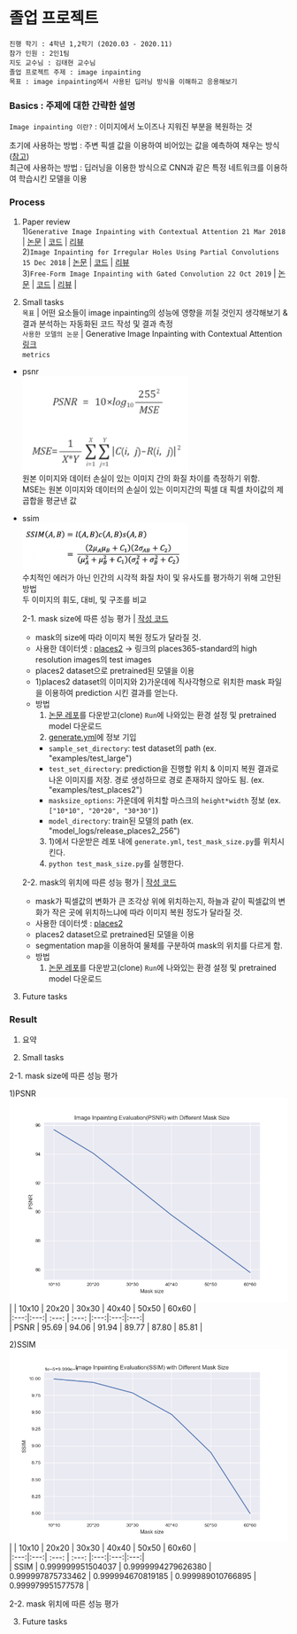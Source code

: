 # 졸업 프로젝트  
```
진행 학기 : 4학년 1,2학기 (2020.03 - 2020.11)  
참가 인원 : 2인1팀  
지도 교수님 : 김태현 교수님  
졸업 프로젝트 주제 : image inpainting    
목표 : image inpainting에서 사용된 딥러닝 방식을 이해하고 응용해보기   
```
### Basics : 주제에 대한 간략한 설명   

`Image inpainting 이란?` : 이미지에서 노이즈나 지워진 부분을 복원하는 것   

초기에 사용하는 방법 : 주변 픽셀 값을 이용하여 비어있는 값을 예측하여 채우는 방식([참고](https://docs.opencv.org/master/df/d3d/tutorial_py_inpainting.html))    
최근에 사용하는 방법 : 딥러닝을 이용한 방식으로 CNN과 같은 특정 네트워크를 이용하여 학습시킨 모델을 이용  

### Process     
  1. Paper review    
1)`Generative Image Inpainting with Contextual Attention 21 Mar 2018` | 
[논문](https://arxiv.org/pdf/1801.07892.pdf) | 
[코드](https://github.com/JiahuiYu/generative_inpainting) | 
[리뷰](https://github.com/stellakang/vision_proj/blob/master/GenerativeImageInpaintingWithContextualAttention.md)  
2)`Image Inpainting for Irregular Holes Using Partial Convolutions 15 Dec 2018` | 
[논문](https://arxiv.org/abs/1804.07723) | 
[코드](https://github.com/MathiasGruber/PConv-Keras/blob/master/libs/pconv_model.py) | 
[리뷰](https://github.com/kangsj123/vision_proj/blob/master/ForIrregularHolesUsingPartialConvolutions.md)   
3)`Free-Form Image Inpainting with Gated Convolution 22 Oct 2019` | 
[논문](https://arxiv.org/pdf/1806.03589.pdf) | 
[코드]() | 
[리뷰]() |   

  2. Small tasks   
  `목표` | 어떤 요소들이 image inpainting의 성능에 영향을 끼칠 것인지 생각해보기 & 결과 분석하는 자동화된 코드 작성 및 결과 측정      
  `사용한 모델의 논문` | Generative Image Inpainting with Contextual Attention [링크](https://arxiv.org/pdf/1801.07892.pdf)    
  `metrics`  
  - psnr  
    <img src="./img/metric1.png" width="300">  
    원본 이미지와 데이터 손실이 있는 이미지 간의 화질 차이를 측정하기 위함.  
    MSE는 원본 이미지와 데이터의 손실이 있는 이미지간의 픽셀 대 픽셀 차이값의 제곱합을 평균낸 값  

  - ssim   
    <img src="./img/metric2.png" width="300">  
    수치적인 에러가 아닌 인간의 시각적 화질 차이 및 유사도를 평가하기 위해 고안된 방법  
    두 이미지의 휘도, 대비, 및 구조를 비교  

     2-1. mask size에 따른 성능 평가 | [작성 코드](https://github.com/stellakang/vision_proj/blob/master/evaluation/mask-size)    
     
     - mask의 size에 따라 이미지 복원 정도가 달라질 것.   
     - 사용한 데이터셋 : [places2](http://places2.csail.mit.edu/download.html) -> 링크의 places365-standard의 high resolution images의 test images      
     - places2 dataset으로 pretrained된 모델을 이용  
     - 1)places2 dataset의 이미지와 2)가운데에 직사각형으로 위치한 mask 파일을 이용하여 prediction 시킨 결과를 얻는다.   
     - 방법    
       1) [논문 레포](https://github.com/JiahuiYu/generative_inpainting)를 다운받고(clone) `Run`에 나와있는 환경 설정 및 pretrained model 다운로드   
       2) [generate.yml](https://github.com/stellakang/vision_proj/blob/master/evaluation/mask-size/generate.yml)에 정보 기입   
         - `sample_set_directory`: test dataset의 path (ex. "examples/test_large")   
         - `test_set_directory`: prediction을 진행할 위치 & 이미지 복원 결과로 나온 이미지를 저장. 경로 생성하므로 경로 존재하지 않아도 됨. (ex. "examples/test_places2")  
         - `masksize_options`: 가운데에 위치할 마스크의 `height*width` 정보 (ex. `["10*10", "20*20", "30*30"]`)   
         - `model_directory`: train된 모델의 path (ex. "model_logs/release_places2_256")    
       3) 1)에서 다운받은 레포 내에 `generate.yml`, `test_mask_size.py`를 위치시킨다.  
       4) `python test_mask_size.py`를 실행한다.  

     2-2. mask의 위치에 따른 성능 평가 | [작성 코드](https://github.com/stellakang/vision_proj/blob/master/evaluation/mask-position)   
     
     - mask가 픽셀값의 변화가 큰 조각상 위에 위치하는지, 하늘과 같이 픽셀값의 변화가 작은 곳에 위치하느냐에 따라 이미지 복원 정도가 달라질 것.  
     - 사용한 데이터셋 : [places2](http://places2.csail.mit.edu/download.html)   
     - places2 dataset으로 pretrained된 모델을 이용  
     - segmentation map을 이용하여 물체를 구분하여 mask의 위치를 다르게 함.   
     - 방법  
       1) [논문 레포](https://github.com/JiahuiYu/generative_inpainting)를 다운받고(clone) `Run`에 나와있는 환경 설정 및 pretrained model 다운로드   
  
  3. Future tasks  
  

### Result  

1. 요약    

2. Small tasks  

  2-1. mask size에 따른 성능 평가  
  
  1)PSNR  
  ![psnr](./img/psnr_graph.png)  
  | | 10x10 | 20x20 | 30x30 | 40x40 | 50x50 | 60x60 |   
|:---:|:---:| :---: | :---: |:---:|:---:|:---:|  
| PSNR | 95.69 | 94.06 | 91.94 | 89.77	| 87.80 | 85.81 |  

  
  2)SSIM  
  ![ssim](./img/ssim_graph.png)  
  | | 10x10 | 20x20 | 30x30 | 40x40 | 50x50 | 60x60 |   
|:---:|:---:| :---: | :---: |:---:|:---:|:---:|  
| SSIM | 0.999999951504037 | 0.9999994279626380 | 0.999997875733462 | 0.999994670819185	| 0.999989010766895 | 0.999979951577578 |   
  
  2-2. mask 위치에 따른 성능 평가  

3. Future tasks   


